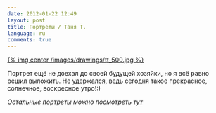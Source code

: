 ```yaml
---
date: 2012-01-22 12:49
layout: post
title: Портреты / Таня Т.
language: ru
comments: true
---
```


[{% img center /images/drawings/tt_500.jpg %}](/images/drawings/tt.jpg)

Портрет ещё не доехал до своей будущей хозяйки, но я всё равно решил выложить.
Не удержался, ведь сегодня такое прекрасное, солнечное, воскресное утро!:)

*Остальные портреты можно посмотреть [тут](/ru/drawings)*

